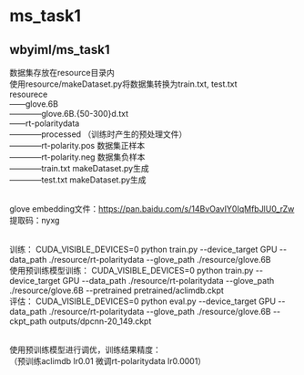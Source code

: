 # ms_task1

## wbyiml/ms_task1 


数据集存放在resource目录内 <br />
使用resource/makeDataset.py将数据集转换为train.txt, test.txt <br /> 
resourece <br /> 
——glove.6B <br /> 
————glove.6B.{50-300}d.txt   <br /> 
——rt-polaritydata   <br /> 
————processed   （训练时产生的预处理文件） <br /> 
————rt-polarity.pos   数据集正样本 <br /> 
————rt-polarity.neg   数据集负样本 <br /> 
————train.txt     makeDataset.py生成 <br /> 
————test.txt      makeDataset.py生成 <br />  <br /> 


glove embedding文件：https://pan.baidu.com/s/14BvOavIY0IqMfbJlU0_rZw <br /> 
提取码：nyxg   <br />  <br /> 



训练：
CUDA_VISIBLE_DEVICES=0 python train.py --device_target GPU --data_path ./resource/rt-polaritydata --glove_path ./resource/glove.6B  <br /> 
使用预训练模型训练：
CUDA_VISIBLE_DEVICES=0 python train.py --device_target GPU --data_path ./resource/rt-polaritydata --glove_path ./resource/glove.6B --pretrained pretrained/aclimdb.ckpt  <br /> 
评估：
CUDA_VISIBLE_DEVICES=0 python eval.py --device_target GPU --data_path ./resource/rt-polaritydata --glove_path ./resource/glove.6B --ckpt_path outputs/dpcnn-20_149.ckpt
 <br />  <br /> 

使用预训练模型进行调优，训练结果精度：  <br /> 
（预训练aclimdb lr0.01  微调rt-polaritydata lr0.0001）


